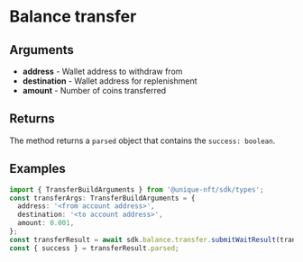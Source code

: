 # Balance transfer

## Arguments

- **address** - Wallet address to withdraw from
- **destination** - Wallet address for replenishment
- **amount** - Number of coins transferred

## Returns

The method returns a `parsed` object that contains the `success: boolean`.

## Examples

```typescript
import { TransferBuildArguments } from '@unique-nft/sdk/types';
const transferArgs: TransferBuildArguments = {
  address: '<from account address>',
  destination: '<to account address>',
  amount: 0.001,
};
const transferResult = await sdk.balance.transfer.submitWaitResult(transferArgs);
const { success } = transferResult.parsed;
```
